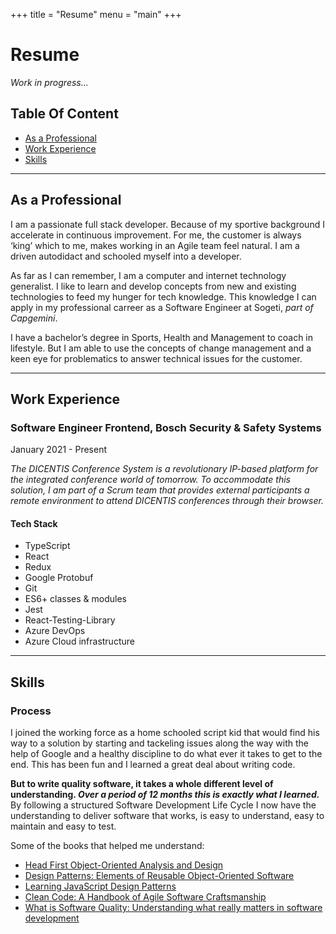 +++
title = "Resume"
menu = "main"
+++

# Resume

_Work in progress..._

## Table Of Content

- [As a Professional](#as-a-professional)
- [Work Experience](#work-experience)
- [Skills](#skills)

---

## As a Professional

I am a passionate full stack developer. Because of my sportive background I accelerate in continuous improvement. For me, the customer is always ‘king’ which to me, makes working in an Agile team feel natural. I am a driven autodidact and schooled myself into a developer.

As far as I can remember, I am a computer and internet technology generalist. I like to learn and develop concepts from new and existing technologies to feed my hunger for tech knowledge. This knowledge I can apply in my professional carreer as a Software Engineer at Sogeti, _part of Capgemini_.

I have a bachelor’s degree in Sports, Health and Management to coach in lifestyle. But I am able to use the concepts of change management and a keen eye for problematics to answer technical issues for the customer.

---

## Work Experience

### Software Engineer Frontend, Bosch Security & Safety Systems

January 2021 - Present

_The DICENTIS Conference System is a revolutionary IP-based platform for the integrated conference world of tomorrow. To accommodate this solution, I am part of a Scrum team that provides external participants a remote environment to attend DICENTIS conferences through their browser._

#### Tech Stack

- TypeScript
- React
- Redux
- Google Protobuf
- Git
- ES6+ classes & modules
- Jest
- React-Testing-Library
- Azure DevOps
- Azure Cloud infrastructure

---

## Skills

### Process

I joined the working force as a home schooled script kid that would find his way to a solution by starting and tackeling issues along the way with the help of Google and a healthy discipline to do what ever it takes to get to the end. This has been fun and I learned a great deal about writing code.

**But to write quality software, it takes a whole different level of understanding. _Over a period of 12 months this is exactly what I learned._**
By following a structured Software Development Life Cycle I now have the understanding to deliver software that works, is easy to understand, easy to maintain and easy to test.

Some of the books that helped me understand:
- [Head First Object-Oriented Analysis and Design](https://www.oreilly.com/library/view/head-first-object-oriented/0596008678/)
- [Design Patterns: Elements of Reusable Object-Oriented Software](https://en.wikipedia.org/wiki/Design_Patterns)
- [Learning JavaScript Design Patterns](https://www.patterns.dev/posts/classic-design-patterns/)
- [Clean Code: A Handbook of Agile Software Craftsmanship](https://en.wikipedia.org/wiki/Robert_C._Martin)
- [What is Software Quality: Understanding what really matters in software development](https://amzn.eu/d/gcbUtCF)
